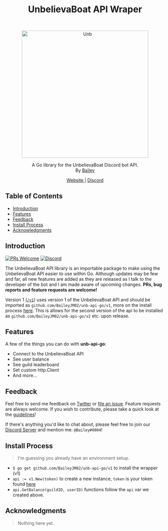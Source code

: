 <h1 align="center">UnbelievaBoat API Wraper</h1><br>
<p align="center">
  <a href="https://unb.pizza/">
    <img alt="Unb" title="Unb" src="https://i.imgur.com/tUiCsY5.jpg" width="400">
  </a>
</p>

<p align="center">
  A Go library for the UnbelievaBoat Discord bot API.<br/>
  By <a href="https://bailey.guru/">Bailey</a>
</p>

<p align="center">
  <a href="https://unb.pizza/">
    Website
  </a>
|
  <a href="https://discordapp.com/invite/YMJ2dGp">
    Discord
  </a>
</p>

## Table of Contents

- [Introduction](#introduction)
- [Features](#features)
- [Feedback](#feedback)
- [Install Process](#Install-process)
- [Acknowledgments](#acknowledgments)

## Introduction

[![PRs Welcome](https://img.shields.io/badge/PRs-welcome-brightgreen.svg?style=flat-square)](http://makeapullrequest.com)
[![Discord](https://img.shields.io/badge/Chat_On-Discord-008080.svg?style=flat-square)](https://discordapp.com/invite/YMJ2dGp)

The UnbelievaBoat API library is an importable package to make using the UnbelievaBoat API easier to use within Go. Although updates may be few and far, all new features are added as they are released as I talk to the developer of the bot and I am made aware of upcoming changes. **PRs, bug reports and feature requests are welcome!**

Version 1 ([`/v1`](https://github.com/BaileyJM02/unb-api-go/tree/master/v1)) uses version 1 of the UnbelievaBoat API and should be imported as `github.com/BaileyJM02/unb-api-go/v1`, more on the install process [here](#install-process). This is allows for the second version of the api to be installed as `github.com/BaileyJM02/unb-api-go/v2` etc. upon release.

## Features

A few of the things you can do with **unb-api-go**:

* Connect to the UnbelievaBoat API
* See user balance
* See guild leaderboard
* Set custom http.Client
* And more...

## Feedback

Feel free to send me feedback on [Twitter](https://twitter.com/BaileyJM02) or [file an issue](https://github.com/baileyjm02/unb-api-go/issues/new). Feature requests are always welcome. If you wish to contribute, please take a quick look at the [guidelines](./CONTRIBUTING.md)!

If there's anything you'd like to chat about, please feel free to join our [Discord Server](https://discordapp.com/invite/YMJ2dGp) and mention me: `@Bailey#0004`!

## Install Process

> I'm guessing you already have an environment setup.
- `$ go get github.com/BaileyJM02/unb-api-go/v1` to install the wrapper (v1)
- `api := v1.New(token)` to create a new instance, `token` is your token found [here](https://unb.pizza/api/docs)
- `api.GetBalance(guildID, userID)` functions follow the `api` var we created above.

## Acknowledgments

> Nothing here yet.